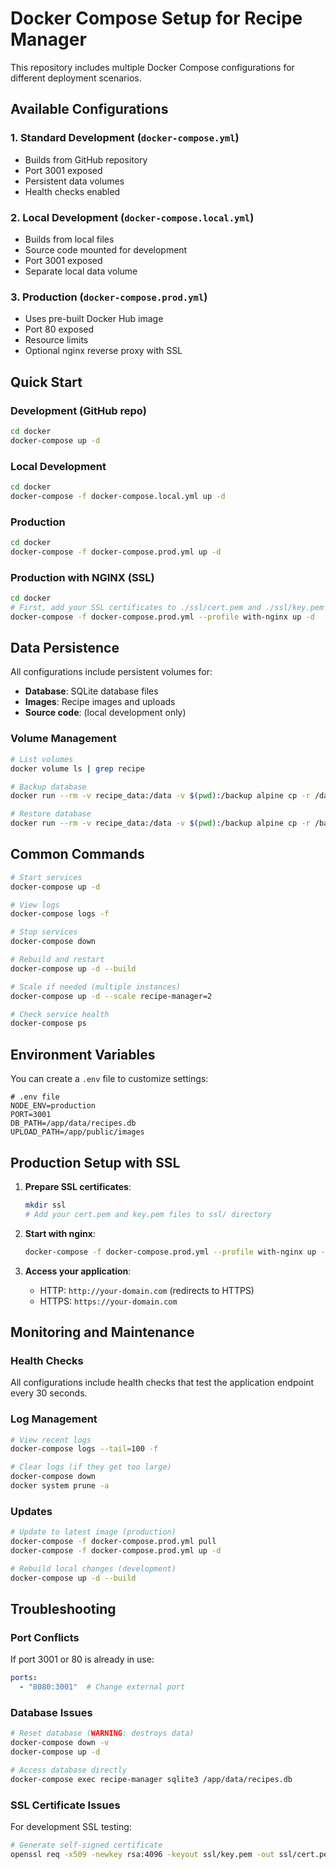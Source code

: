 # Docker Compose Setup for Recipe Manager

This repository includes multiple Docker Compose configurations for different deployment scenarios.

## Available Configurations

### 1. Standard Development (`docker-compose.yml`)
- Builds from GitHub repository
- Port 3001 exposed
- Persistent data volumes
- Health checks enabled

### 2. Local Development (`docker-compose.local.yml`)
- Builds from local files
- Source code mounted for development
- Port 3001 exposed
- Separate local data volume

### 3. Production (`docker-compose.prod.yml`)
- Uses pre-built Docker Hub image
- Port 80 exposed
- Resource limits
- Optional nginx reverse proxy with SSL

## Quick Start

### Development (GitHub repo)
```bash
cd docker
docker-compose up -d
```

### Local Development
```bash
cd docker
docker-compose -f docker-compose.local.yml up -d
```

### Production
```bash
cd docker
docker-compose -f docker-compose.prod.yml up -d
```

### Production with NGINX (SSL)
```bash
cd docker
# First, add your SSL certificates to ./ssl/cert.pem and ./ssl/key.pem
docker-compose -f docker-compose.prod.yml --profile with-nginx up -d
```

## Data Persistence

All configurations include persistent volumes for:
- **Database**: SQLite database files
- **Images**: Recipe images and uploads
- **Source code**: (local development only)

### Volume Management
```bash
# List volumes
docker volume ls | grep recipe

# Backup database
docker run --rm -v recipe_data:/data -v $(pwd):/backup alpine cp -r /data /backup/db_backup

# Restore database  
docker run --rm -v recipe_data:/data -v $(pwd):/backup alpine cp -r /backup/db_backup/* /data/
```

## Common Commands

```bash
# Start services
docker-compose up -d

# View logs
docker-compose logs -f

# Stop services
docker-compose down

# Rebuild and restart
docker-compose up -d --build

# Scale if needed (multiple instances)
docker-compose up -d --scale recipe-manager=2

# Check service health
docker-compose ps
```

## Environment Variables

You can create a `.env` file to customize settings:

```env
# .env file
NODE_ENV=production
PORT=3001
DB_PATH=/app/data/recipes.db
UPLOAD_PATH=/app/public/images
```

## Production Setup with SSL

1. **Prepare SSL certificates**:
   ```bash
   mkdir ssl
   # Add your cert.pem and key.pem files to ssl/ directory
   ```

2. **Start with nginx**:
   ```bash
   docker-compose -f docker-compose.prod.yml --profile with-nginx up -d
   ```

3. **Access your application**:
   - HTTP: `http://your-domain.com` (redirects to HTTPS)
   - HTTPS: `https://your-domain.com`

## Monitoring and Maintenance

### Health Checks
All configurations include health checks that test the application endpoint every 30 seconds.

### Log Management
```bash
# View recent logs
docker-compose logs --tail=100 -f

# Clear logs (if they get too large)
docker-compose down
docker system prune -a
```

### Updates
```bash
# Update to latest image (production)
docker-compose -f docker-compose.prod.yml pull
docker-compose -f docker-compose.prod.yml up -d

# Rebuild local changes (development)
docker-compose up -d --build
```

## Troubleshooting

### Port Conflicts
If port 3001 or 80 is already in use:
```yaml
ports:
  - "8080:3001"  # Change external port
```

### Database Issues
```bash
# Reset database (WARNING: destroys data)
docker-compose down -v
docker-compose up -d

# Access database directly
docker-compose exec recipe-manager sqlite3 /app/data/recipes.db
```

### SSL Certificate Issues
For development SSL testing:
```bash
# Generate self-signed certificate
openssl req -x509 -newkey rsa:4096 -keyout ssl/key.pem -out ssl/cert.pem -days 365 -nodes
```